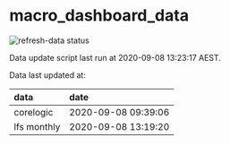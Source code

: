 
<!-- README.md is generated from README.Rmd. Please edit that file -->

# macro\_dashboard\_data

<!-- badges: start -->

![refresh-data
status](https://github.com/MattCowgill/macro_dashboard_data/workflows/refresh-data/badge.svg)
<!-- badges: end -->

Data update script last run at 2020-09-08 13:23:17 AEST.

Data last updated at:

| data        | date                |
| :---------- | :------------------ |
| corelogic   | 2020-09-08 09:39:06 |
| lfs monthly | 2020-09-08 13:19:20 |
